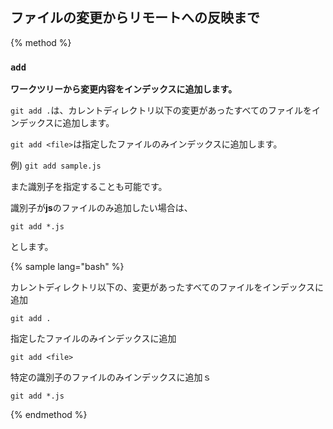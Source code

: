 ## ファイルの変更からリモートへの反映まで

{% method %}

### `add`
**ワークツリーから変更内容をインデックスに追加します。**

`git add .`は、カレントディレクトリ以下の変更があったすべてのファイルをインデックスに追加します。

`git add <file>`は指定したファイルのみインデックスに追加します。

例) `git add sample.js`

また識別子を指定することも可能です。

識別子が**js**のファイルのみ追加したい場合は、

`git add *.js`

とします。


{% sample lang="bash" %}

カレントディレクトリ以下の、変更があったすべてのファイルをインデックスに追加
```
git add .
```
指定したファイルのみインデックスに追加
```
git add <file>
```
特定の識別子のファイルのみインデックスに追加ｓ
```
git add *.js
```
{% endmethod %}
